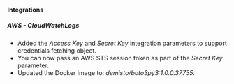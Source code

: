 
#### Integrations
##### AWS - CloudWatchLogs
- Added the *Access Key* and *Secret Key* integration parameters to support credentials fetching object.
- You can now pass an AWS STS session token as part of the *Secret Key* parameter.
- Updated the Docker image to: *demisto/boto3py3:1.0.0.37755*.
